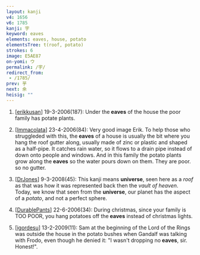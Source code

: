 ```yaml
---
layout: kanji
v4: 1656
v6: 1785
kanji: 宇
keyword: eaves
elements: eaves, house, potato
elementsTree: t(roof, potato)
strokes: 6
image: E5AE87
on-yomi: ウ
permalink: /宇/
redirect_from:
 - /1785/
prev: 芋
next: 余
heisig: ""
---
```


1) [<a href="http://kanji.koohii.com/profile/erikkusan">erikkusan</a>] 19-3-2006(187): Under the<strong> eaves</strong> of the house the poor family has potate plants.

2) [<a href="http://kanji.koohii.com/profile/Immacolata">Immacolata</a>] 23-4-2006(84): Very good image Erik. To help those who struggleded with this, the<strong> eaves</strong> of a house is usually the bit where you hang the roof gutter along, usually made of zinc or plastic and shaped as a half-pipe. It catches rain water, so it flows to a drain pipe instead of down onto people and windows. And in this family the potato plants grow along the<strong> eaves</strong> so the water pours down on them. They are poor. so no gutter.

3) [<a href="http://kanji.koohii.com/profile/DrJones">DrJones</a>] 9-3-2008(45): This kanji means <strong>universe</strong>, seen here as a <em>roof</em> as that was how it was represented back then the <em>vault of heaven</em>. Today, we know that seen from the <strong>universe</strong>, our planet has the aspect of a <em>potato</em>, and not a perfect sphere.

4) [<a href="http://kanji.koohii.com/profile/DurablePants">DurablePants</a>] 22-6-2006(34): During christmas, since your family is TOO POOR, you hang potatoes off the<strong> eaves</strong> instead of christmas lights.

5) [<a href="http://kanji.koohii.com/profile/igordesu">igordesu</a>] 13-2-2009(11): Sam at the beginning of the Lord of the Rings was outside the house in the potato bushes when Gandalf was talking with Frodo, even though he denied it: &quot;I wasn&#039;t dropping no<strong> eaves</strong>, sir. Honest!&quot;.

